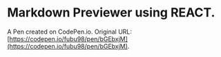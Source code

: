 # Markdown Previewer using REACT.

A Pen created on CodePen.io. Original URL: [https://codepen.io/fubu98/pen/bGEbxjM](https://codepen.io/fubu98/pen/bGEbxjM).


